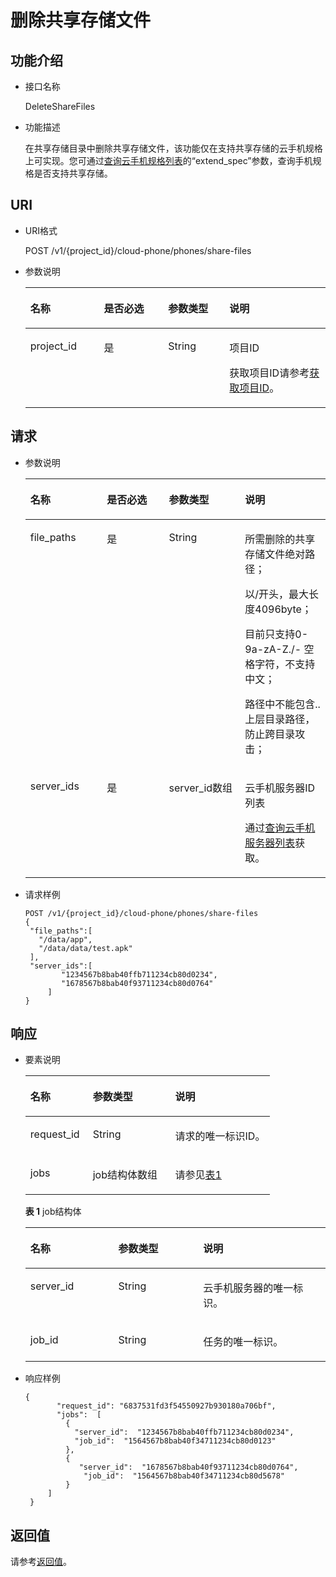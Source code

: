 # 删除共享存储文件<a name="ZH-CN_TOPIC_0205192161"></a>

## 功能介绍<a name="section132211554010"></a>

-   接口名称

    DeleteShareFiles

-   功能描述

    在共享存储目录中删除共享存储文件，该功能仅在支持共享存储的云手机规格上可实现。您可通过[查询云手机规格列表](查询云手机规格列表.md)的“extend\_spec”参数，查询手机规格是否支持共享存储。


## URI<a name="section15334151514408"></a>

-   URI格式

    POST /v1/\{project\_id\}/cloud-phone/phones/share-files

-   参数说明

    <a name="table18340171520408"></a>
    <table><thead align="left"><tr id="row2526191519404"><th class="cellrowborder" valign="top" width="24.490000000000002%" id="mcps1.1.5.1.1"><p id="p5526215144011"><a name="p5526215144011"></a><a name="p5526215144011"></a>名称</p>
    </th>
    <th class="cellrowborder" valign="top" width="21.43%" id="mcps1.1.5.1.2"><p id="p1552610151405"><a name="p1552610151405"></a><a name="p1552610151405"></a>是否必选</p>
    </th>
    <th class="cellrowborder" valign="top" width="20.41%" id="mcps1.1.5.1.3"><p id="p3526815184016"><a name="p3526815184016"></a><a name="p3526815184016"></a>参数类型</p>
    </th>
    <th class="cellrowborder" valign="top" width="33.67%" id="mcps1.1.5.1.4"><p id="p852611513404"><a name="p852611513404"></a><a name="p852611513404"></a>说明</p>
    </th>
    </tr>
    </thead>
    <tbody><tr id="row2052621584018"><td class="cellrowborder" valign="top" width="24.490000000000002%" headers="mcps1.1.5.1.1 "><p id="p752661524017"><a name="p752661524017"></a><a name="p752661524017"></a>project_id</p>
    </td>
    <td class="cellrowborder" valign="top" width="21.43%" headers="mcps1.1.5.1.2 "><p id="p8526181564016"><a name="p8526181564016"></a><a name="p8526181564016"></a>是</p>
    </td>
    <td class="cellrowborder" valign="top" width="20.41%" headers="mcps1.1.5.1.3 "><p id="p7633781"><a name="p7633781"></a><a name="p7633781"></a>String</p>
    </td>
    <td class="cellrowborder" valign="top" width="33.67%" headers="mcps1.1.5.1.4 "><p id="p18834193641812"><a name="p18834193641812"></a><a name="p18834193641812"></a>项目ID</p>
    <p id="p98341736131817"><a name="p98341736131817"></a><a name="p98341736131817"></a>获取项目ID请参考<a href="获取项目ID.md">获取项目ID</a>。</p>
    </td>
    </tr>
    </tbody>
    </table>


## 请求<a name="section635771513400"></a>

-   参数说明

    <a name="table11361171515407"></a>
    <table><thead align="left"><tr id="row12526141519408"><th class="cellrowborder" valign="top" width="25.52%" id="mcps1.1.5.1.1"><p id="p1752671510409"><a name="p1752671510409"></a><a name="p1752671510409"></a>名称</p>
    </th>
    <th class="cellrowborder" valign="top" width="20.65%" id="mcps1.1.5.1.2"><p id="p65268156407"><a name="p65268156407"></a><a name="p65268156407"></a>是否必选</p>
    </th>
    <th class="cellrowborder" valign="top" width="25.36%" id="mcps1.1.5.1.3"><p id="p17526111520400"><a name="p17526111520400"></a><a name="p17526111520400"></a>参数类型</p>
    </th>
    <th class="cellrowborder" valign="top" width="28.470000000000002%" id="mcps1.1.5.1.4"><p id="p252615158406"><a name="p252615158406"></a><a name="p252615158406"></a>说明</p>
    </th>
    </tr>
    </thead>
    <tbody><tr id="row12527515144019"><td class="cellrowborder" valign="top" width="25.52%" headers="mcps1.1.5.1.1 "><p id="p1833117586296"><a name="p1833117586296"></a><a name="p1833117586296"></a>file_paths</p>
    </td>
    <td class="cellrowborder" valign="top" width="20.65%" headers="mcps1.1.5.1.2 "><p id="p3331758122912"><a name="p3331758122912"></a><a name="p3331758122912"></a>是</p>
    </td>
    <td class="cellrowborder" valign="top" width="25.36%" headers="mcps1.1.5.1.3 "><p id="p633175862913"><a name="p633175862913"></a><a name="p633175862913"></a>String</p>
    </td>
    <td class="cellrowborder" valign="top" width="28.470000000000002%" headers="mcps1.1.5.1.4 "><p id="p1733135832919"><a name="p1733135832919"></a><a name="p1733135832919"></a>所需删除的共享存储文件绝对路径；</p>
    <p id="p1633110588299"><a name="p1633110588299"></a><a name="p1633110588299"></a>以/开头，最大长度4096byte；</p>
    <p id="p4331258202918"><a name="p4331258202918"></a><a name="p4331258202918"></a>目前只支持0-9a-zA-Z./- 空格字符，不支持中文；</p>
    <p id="p733112583293"><a name="p733112583293"></a><a name="p733112583293"></a>路径中不能包含.. 上层目录路径，防止跨目录攻击；</p>
    </td>
    </tr>
    <tr id="row652711512404"><td class="cellrowborder" valign="top" width="25.52%" headers="mcps1.1.5.1.1 "><p id="p752716159400"><a name="p752716159400"></a><a name="p752716159400"></a>server_ids</p>
    </td>
    <td class="cellrowborder" valign="top" width="20.65%" headers="mcps1.1.5.1.2 "><p id="p17527121518404"><a name="p17527121518404"></a><a name="p17527121518404"></a>是</p>
    </td>
    <td class="cellrowborder" valign="top" width="25.36%" headers="mcps1.1.5.1.3 "><p id="p1852761512409"><a name="p1852761512409"></a><a name="p1852761512409"></a>server_id数组</p>
    </td>
    <td class="cellrowborder" valign="top" width="28.470000000000002%" headers="mcps1.1.5.1.4 "><p id="p6527815114015"><a name="p6527815114015"></a><a name="p6527815114015"></a>云手机服务器ID列表</p>
    <p id="p360863511200"><a name="p360863511200"></a><a name="p360863511200"></a>通过<a href="查询云手机服务器列表.md">查询云手机服务器列表</a>获取。</p>
    </td>
    </tr>
    </tbody>
    </table>


-   请求样例

    ```
    POST /v1/{project_id}/cloud-phone/phones/share-files 
    { 
     "file_paths":[
       "/data/app",
       "/data/data/test.apk"
     ],
     "server_ids":[ 
            "1234567b8bab40ffb711234cb80d0234", 
            "1678567b8bab40f93711234cb80d0764" 
         ] 
    }
    ```


## 响应<a name="section173771158406"></a>

-   要素说明

    <a name="table14380215144012"></a>
    <table><thead align="left"><tr id="row13527615184018"><th class="cellrowborder" valign="top" width="25.509999999999998%" id="mcps1.1.4.1.1"><p id="p352720152403"><a name="p352720152403"></a><a name="p352720152403"></a>名称</p>
    </th>
    <th class="cellrowborder" valign="top" width="33.67%" id="mcps1.1.4.1.2"><p id="p105271815164017"><a name="p105271815164017"></a><a name="p105271815164017"></a>参数类型</p>
    </th>
    <th class="cellrowborder" valign="top" width="40.82%" id="mcps1.1.4.1.3"><p id="p1452715153407"><a name="p1452715153407"></a><a name="p1452715153407"></a>说明</p>
    </th>
    </tr>
    </thead>
    <tbody><tr id="row10527115174013"><td class="cellrowborder" valign="top" width="25.509999999999998%" headers="mcps1.1.4.1.1 "><p id="p952711524012"><a name="p952711524012"></a><a name="p952711524012"></a>request_id</p>
    </td>
    <td class="cellrowborder" valign="top" width="33.67%" headers="mcps1.1.4.1.2 "><p id="p9527181517406"><a name="p9527181517406"></a><a name="p9527181517406"></a>String</p>
    </td>
    <td class="cellrowborder" valign="top" width="40.82%" headers="mcps1.1.4.1.3 "><p id="p1552721554010"><a name="p1552721554010"></a><a name="p1552721554010"></a>请求的唯一标识ID。</p>
    </td>
    </tr>
    <tr id="row16527315154014"><td class="cellrowborder" valign="top" width="25.509999999999998%" headers="mcps1.1.4.1.1 "><p id="p3527615124011"><a name="p3527615124011"></a><a name="p3527615124011"></a>jobs</p>
    </td>
    <td class="cellrowborder" valign="top" width="33.67%" headers="mcps1.1.4.1.2 "><p id="p20527101518402"><a name="p20527101518402"></a><a name="p20527101518402"></a>job结构体数组</p>
    </td>
    <td class="cellrowborder" valign="top" width="40.82%" headers="mcps1.1.4.1.3 "><p id="p20527191519406"><a name="p20527191519406"></a><a name="p20527191519406"></a>请参见<a href="#table1131122810124">表1</a></p>
    </td>
    </tr>
    </tbody>
    </table>

    **表 1**  job结构体

    <a name="table1131122810124"></a>
    <table><thead align="left"><tr id="zh-cn_topic_0149256134_row103731228111213"><th class="cellrowborder" valign="top" width="29.292929292929294%" id="mcps1.2.4.1.1"><p id="zh-cn_topic_0149256134_p17373328111217"><a name="zh-cn_topic_0149256134_p17373328111217"></a><a name="zh-cn_topic_0149256134_p17373328111217"></a><strong id="zh-cn_topic_0149256134_b93733289125"><a name="zh-cn_topic_0149256134_b93733289125"></a><a name="zh-cn_topic_0149256134_b93733289125"></a>名称</strong></p>
    </th>
    <th class="cellrowborder" valign="top" width="28.28282828282828%" id="mcps1.2.4.1.2"><p id="zh-cn_topic_0149256134_p0373122821217"><a name="zh-cn_topic_0149256134_p0373122821217"></a><a name="zh-cn_topic_0149256134_p0373122821217"></a><strong id="zh-cn_topic_0149256134_b16373122812126"><a name="zh-cn_topic_0149256134_b16373122812126"></a><a name="zh-cn_topic_0149256134_b16373122812126"></a>参数类型</strong></p>
    </th>
    <th class="cellrowborder" valign="top" width="42.42424242424242%" id="mcps1.2.4.1.3"><p id="zh-cn_topic_0149256134_p1373172815123"><a name="zh-cn_topic_0149256134_p1373172815123"></a><a name="zh-cn_topic_0149256134_p1373172815123"></a><strong id="zh-cn_topic_0149256134_b1337315282122"><a name="zh-cn_topic_0149256134_b1337315282122"></a><a name="zh-cn_topic_0149256134_b1337315282122"></a>说明</strong></p>
    </th>
    </tr>
    </thead>
    <tbody><tr id="zh-cn_topic_0149256134_row237413281129"><td class="cellrowborder" valign="top" width="29.292929292929294%" headers="mcps1.2.4.1.1 "><p id="zh-cn_topic_0149256134_p15374132821219"><a name="zh-cn_topic_0149256134_p15374132821219"></a><a name="zh-cn_topic_0149256134_p15374132821219"></a><span>server_id</span></p>
    </td>
    <td class="cellrowborder" valign="top" width="28.28282828282828%" headers="mcps1.2.4.1.2 "><p id="zh-cn_topic_0149256134_p037414288128"><a name="zh-cn_topic_0149256134_p037414288128"></a><a name="zh-cn_topic_0149256134_p037414288128"></a>String</p>
    </td>
    <td class="cellrowborder" valign="top" width="42.42424242424242%" headers="mcps1.2.4.1.3 "><p id="zh-cn_topic_0149256134_p23741128101211"><a name="zh-cn_topic_0149256134_p23741128101211"></a><a name="zh-cn_topic_0149256134_p23741128101211"></a>云手机服务器的唯一标识。</p>
    </td>
    </tr>
    <tr id="zh-cn_topic_0149256134_row12374192819123"><td class="cellrowborder" valign="top" width="29.292929292929294%" headers="mcps1.2.4.1.1 "><p id="zh-cn_topic_0149256134_p437415281123"><a name="zh-cn_topic_0149256134_p437415281123"></a><a name="zh-cn_topic_0149256134_p437415281123"></a>job_id</p>
    </td>
    <td class="cellrowborder" valign="top" width="28.28282828282828%" headers="mcps1.2.4.1.2 "><p id="zh-cn_topic_0149256134_p11374182810129"><a name="zh-cn_topic_0149256134_p11374182810129"></a><a name="zh-cn_topic_0149256134_p11374182810129"></a>String</p>
    </td>
    <td class="cellrowborder" valign="top" width="42.42424242424242%" headers="mcps1.2.4.1.3 "><p id="zh-cn_topic_0149256134_p1937442831217"><a name="zh-cn_topic_0149256134_p1937442831217"></a><a name="zh-cn_topic_0149256134_p1937442831217"></a>任务的唯一标识。</p>
    </td>
    </tr>
    </tbody>
    </table>


-   响应样例

    ```
    {
           "request_id": "6837531fd3f54550927b930180a706bf",
           "jobs":  [
             {
               "server_id":  "1234567b8bab40ffb711234cb80d0234",
               "job_id":  "1564567b8bab40f34711234cb80d0123"
             },
             { 
                "server_id":  "1678567b8bab40f93711234cb80d0764",
                 "job_id":  "1564567b8bab40f34711234cb80d5678"
             }
         ]
     }
    ```


## 返回值<a name="section12610122117419"></a>

请参考[返回值](返回值.md)。

